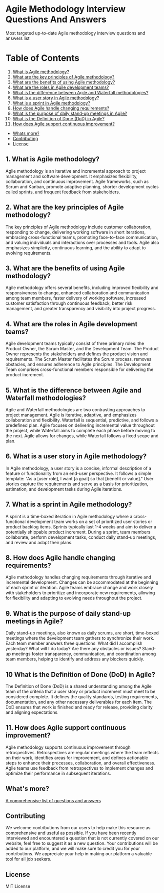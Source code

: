 # Agile Methodology Interview Questions And Answers

Most targeted up-to-date Agile methodology interview questions and answers list

# Table of Contents

1. [What is Agile methodology?](#1-what-is-agile-methodology)
2. [What are the key principles of Agile methodology?](#2-what-are-the-key-principles-of-agile-methodology)
3. [What are the benefits of using Agile methodology?](#3-what-are-the-benefits-of-using-agile-methodology)
4. [What are the roles in Agile development teams?](#4-what-are-the-roles-in-agile-development-teams)
5. [What is the difference between Agile and Waterfall methodologies?](#5-what-is-the-difference-between-agile-and-waterfall-methodologies)
6. [What is a user story in Agile methodology?](#6-what-is-a-user-story-in-agile-methodology)
7. [What is a sprint in Agile methodology?](#7-what-is-a-sprint-in-agile-methodology)
8. [How does Agile handle changing requirements?](#8-how-does-agile-handle-changing-requirements)
9. [What is the purpose of daily stand-up meetings in Agile?](#9-what-is-the-purpose-of-daily-stand-up-meetings-in-agile)
10. [What is the Definition of Done (DoD) in Agile?](#10-what-is-the-definition-of-done-dod-in-agile)
11. [How does Agile support continuous improvement?](#11-how-does-agile-support-continuous-improvement)
- [Whats more?](#whats-more)
- [Contributing](#contributing)
- [License](#license)

## 1. What is Agile methodology?

Agile methodology is an iterative and incremental approach to project management and software development. It emphasizes flexibility, collaboration, and continuous improvement. Agile frameworks, such as Scrum and Kanban, promote adaptive planning, shorter development cycles called sprints, and frequent feedback from stakeholders.

## 2. What are the key principles of Agile methodology?

The key principles of Agile methodology include customer collaboration, responding to change, delivering working software in short iterations, embracing cross-functional teams, promoting face-to-face communication, and valuing individuals and interactions over processes and tools. Agile also emphasizes simplicity, continuous learning, and the ability to adapt to evolving requirements.

## 3. What are the benefits of using Agile methodology?

Agile methodology offers several benefits, including improved flexibility and responsiveness to change, enhanced collaboration and communication among team members, faster delivery of working software, increased customer satisfaction through continuous feedback, better risk management, and greater transparency and visibility into project progress.

## 4. What are the roles in Agile development teams?

Agile development teams typically consist of three primary roles: the Product Owner, the Scrum Master, and the Development Team. The Product Owner represents the stakeholders and defines the product vision and requirements. The Scrum Master facilitates the Scrum process, removes obstacles, and ensures adherence to Agile principles. The Development Team comprises cross-functional members responsible for delivering the product increment.

## 5. What is the difference between Agile and Waterfall methodologies?

Agile and Waterfall methodologies are two contrasting approaches to project management. Agile is iterative, adaptive, and emphasizes collaboration and flexibility. Waterfall is sequential, predictive, and follows a predefined plan. Agile focuses on delivering incremental value throughout the project, while Waterfall aims to complete each phase before moving to the next. Agile allows for changes, while Waterfall follows a fixed scope and plan.

## 6. What is a user story in Agile methodology?

In Agile methodology, a user story is a concise, informal description of a feature or functionality from an end-user perspective. It follows a simple template: "As a [user role], I want [a goal] so that [benefit or value]." User stories capture the requirements and serve as a basis for prioritization, estimation, and development tasks during Agile iterations.

## 7. What is a sprint in Agile methodology?

A sprint is a time-boxed iteration in Agile methodology where a cross-functional development team works on a set of prioritized user stories or product backlog items. Sprints typically last 1-4 weeks and aim to deliver a potentially shippable product increment. During a sprint, team members collaborate, perform development tasks, conduct daily stand-up meetings, and review and adapt their plans.

## 8. How does Agile handle changing requirements?

Agile methodology handles changing requirements through iterative and incremental development. Changes can be accommodated at the beginning of each sprint or iteration. Agile teams embrace change and work closely with stakeholders to prioritize and incorporate new requirements, allowing for flexibility and adapting to evolving needs throughout the project.

## 9. What is the purpose of daily stand-up meetings in Agile?

Daily stand-up meetings, also known as daily scrums, are short, time-boxed meetings where the development team gathers to synchronize their work. Each team member answers three questions: What did I accomplish yesterday? What will I do today? Are there any obstacles or issues? Stand-up meetings foster transparency, communication, and coordination among team members, helping to identify and address any blockers quickly.

## 10 What is the Definition of Done (DoD) in Agile?

The Definition of Done (DoD) is a shared understanding among the Agile team of the criteria that a user story or product increment must meet to be considered complete. It defines the quality standards, testing requirements, documentation, and any other necessary deliverables for each item. The DoD ensures that work is finished and ready for release, providing clarity and aligning expectations.

## 11. How does Agile support continuous improvement?

Agile methodology supports continuous improvement through retrospectives. Retrospectives are regular meetings where the team reflects on their work, identifies areas for improvement, and defines actionable steps to enhance their processes, collaboration, and overall effectiveness. Agile teams use feedback from retrospectives to implement changes and optimize their performance in subsequent iterations.

## What's more?
<a href="https://interviewplus.ai/business-analyst/agile-methodology/questions">A comprehensive list of questions and answers</a>

## Contributing
We welcome contributions from our users to help make this resource as comprehensive and useful as possible. If you have been recently interviewed and encountered a question that is not currently covered on our website, feel free to suggest it as a new question. Your contributions will be added to our platform, and we will make sure to credit you for your contributions. We appreciate your help in making our platform a valuable tool for all job seekers.

## License
MIT License
